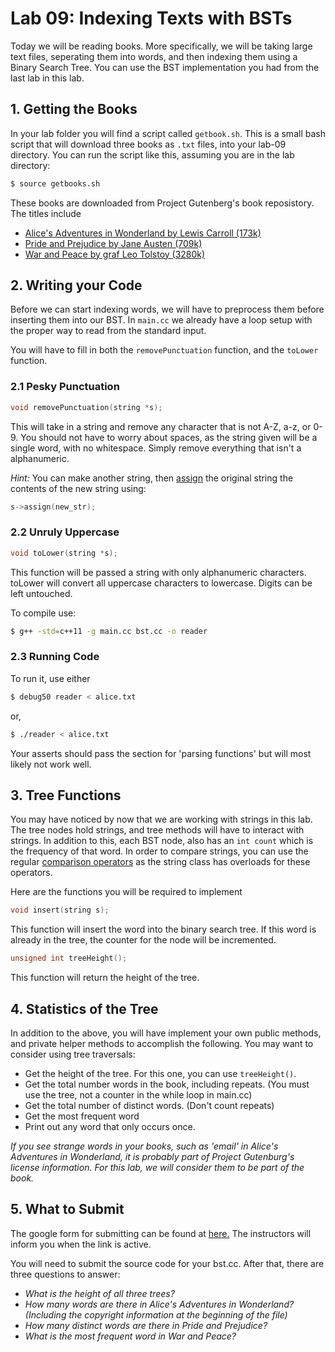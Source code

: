 # Lab 09: Indexing Texts with BSTs

Today we will be reading books. More specifically, we will be taking large text files, seperating them into words, and then indexing them using a Binary Search Tree. You can use the BST implementation you had from the last lab in this lab.

## 1. Getting the Books

In your lab folder you will find a script called `getbook.sh`. This is a small bash script that will download three books as `.txt` files, into your lab-09 directory. You can run the script like this, assuming you are in the lab directory:

```bash
$ source getbooks.sh
```

These books are downloaded from Project Gutenberg's book reposistory. The titles include 
* [Alice's Adventures in Wonderland by Lewis Carroll (173k)](http://www.gutenberg.org/ebooks/11)
* [Pride and Prejudice by Jane Austen (709k)](http://www.gutenberg.org/ebooks/1342)
* [War and Peace by graf Leo Tolstoy (3280k)](http://www.gutenberg.org/ebooks/2600)

## 2. Writing your Code

Before we can start indexing words, we will have to preprocess them before inserting them into our BST. In `main.cc` we already have a loop setup with the proper way to read from the standard input.

You will have to fill in both the `removePunctuation` function, and the `toLower` function.

### 2.1 Pesky Punctuation
```c++
void removePunctuation(string *s);
```
This will take in a string and remove any character that is not A-Z, a-z, or 0-9. You should not have to worry about spaces, as the string given will be a single word, with no whitespace. Simply remove everything that isn't a alphanumeric.

*Hint:* You can make another string, then [assign](http://en.cppreference.com/w/cpp/string/basic_string/assign) the original string the contents of the new string using:

```c++
s->assign(new_str);
```

### 2.2 Unruly Uppercase

```c++
void toLower(string *s);
```
This function will be passed a string with only alphanumeric characters. toLower will convert all uppercase characters to lowercase. Digits can be left untouched.

To compile use:

```bash
$ g++ -std=c++11 -g main.cc bst.cc -o reader
```

### 2.3 Running Code

To run it, use either 

```bash
$ debug50 reader < alice.txt 
```

or,

```bash
$ ./reader < alice.txt
```

Your asserts should pass the section for 'parsing functions'
but will most likely not work well.

## 3. Tree Functions

You may have noticed by now that we are working with strings in this lab. The tree nodes hold strings, and tree methods will have to interact with strings. In addition to this, each BST node, also has an `int count` which is the frequency of that word. In order to compare strings, you can use the regular [comparison operators](http://en.cppreference.com/w/cpp/string/basic_string/operator_cmp) as the string class has overloads for these operators.

Here are the functions you will be required to implement

```c++
void insert(string s);
```
This function will insert the word into the binary search tree. If this word is already in the 
tree, the counter for the node will be incremented.

```c++
unsigned int treeHeight();
```
This function will return the height of the tree.

## 4. Statistics of the Tree

In addition to the above, you will have implement your own public methods, and private helper methods to accomplish the following. You may want to consider using tree traversals:

* Get the height of the tree. For this one, you can use `treeHeight()`.
* Get the total number words in the book, including repeats. (You must use the tree, not a counter in the while loop in main.cc)
* Get the total number of distinct words. (Don't count repeats)
* Get the most frequent word
* Print out any word that only occurs once.

*If you see strange words in your books, such as 'email' in Alice's Adventures in Wonderland, it is probably part of Project Gutenburg's license information. For this lab, we will consider them to be part of the book.*

## 5. What to Submit

The google form for submitting can be found at [here.](https://docs.google.com/forms/d/e/1FAIpQLScKmAYjsGLEKsNXbOhjc-wszyEKUJP5uJyD4N848tJP9FRM-g/viewform?usp=sf_link) The instructors will inform you when the link is active.

You will need to submit the source code for your bst.cc. After that, there are three questions to answer:

* *What is the height of all three trees?*
* *How many words are there in Alice's Adventures in Wonderland? (Including the copyright information at the beginning of the file)*
* *How many distinct words are there in Pride and Prejudice?*
* *What is the most frequent word in War and Peace?*
